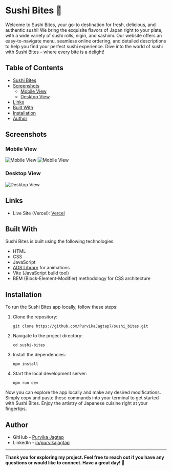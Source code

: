 # Sushi Bites 🍣

Welcome to Sushi Bites, your go-to destination for fresh, delicious, and authentic sushi! We bring the exquisite flavors of Japan right to your plate, with a wide variety of sushi rolls, nigiri, and sashimi. Our website offers an easy-to-navigate menu, seamless online ordering, and detailed descriptions to help you find your perfect sushi experience. Dive into the world of sushi with Sushi Bites – where every bite is a delight!


## Table of Contents

- [Sushi Bites](#sushi-bites)
- [Screenshots](#screenshots)
  - [Mobile View](#mobile-view)
  - [Desktop View](#desktop-view)
- [Links](#links)
- [Built With](#built-with)
- [Installation](#installation)
- [Author](#author)

## Screenshots

### Mobile View

![Mobile View](https://imgur.com/E2L6tbO.png)
![Mobile View](https://imgur.com/rBT8bZ3.png)

### Desktop View

![Desktop View](https://imgur.com/G0MjiiP.gif)

## Links

- Live Site (Vercel): [Vercel](https://sushi-bites.vercel.app/)

## Built With

Sushi Bites is built using the following technologies:

- HTML
- CSS
- JavaScript
- [AOS Library](https://michalsnik.github.io/aos/) for animations
- Vite (JavaScript build tool)
- BEM (Block-Element-Modifier) methodology for CSS architecture

## Installation

To run the Sushi Bites app locally, follow these steps:

1. Clone the repository:

   ```
   git clone https://github.com/PurvikaJagtap7/sushi_bites.git
   ```

2. Navigate to the project directory:

   ```
   cd sushi-bites
   ```

3. Install the dependencies:

   ```
   npm install
   ```

4. Start the local development server:
   ```
   npm run dev
   ```

Now you can explore the app locally and make any desired modifications. Simply copy and paste these commands into your terminal to get started with Sushi Bites. Enjoy the artistry of Japanese cuisine right at your fingertips.

## Author

- GitHub - [Purvika Jagtap](https://github.com/PurvikaJagtap7)
- LinkedIn - [in/purvikajagtap](https://www.linkedin.com/in/purvika-jagtap-757b89283/)

---

**Thank you for exploring my project. Feel free to reach out if you have any questions or would like to connect. Have a great day! 🍣**
